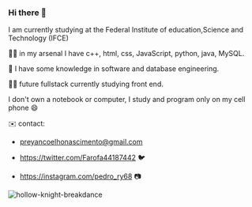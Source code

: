 ### Hi there 👋



I am currently studying at the Federal Institute of education,Science and Technology (IFCE)

👨‍💻  in my arsenal I have c++, html, css, JavaScript, python, java, MySQL.

🧠  I have some knowledge in software and database engineering.

👨‍🔧  future fullstack currently studying front end.

I don't own a notebook or computer, I study and program only on my cell phone 😄

✉️ contact:

- preyancoelhonascimento@gmail.com

- https://twitter.com/Farofa44187442 🐦

- https://instagram.com/pedro_ry68 📷


![hollow-knight-breakdance](https://github.com/Pedro-ryan89/Pedro-ryan89/assets/120953398/d236ef17-7302-4014-9d7c-0b16766821bf)
